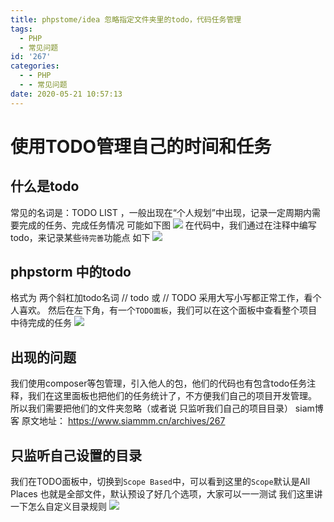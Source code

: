 ```yaml
---
title: phpstome/idea 忽略指定文件夹里的todo，代码任务管理
tags:
  - PHP
  - 常见问题
id: '267'
categories:
  - - PHP
  - - 常见问题
date: 2020-05-21 10:57:13
---
```


# 使用TODO管理自己的时间和任务

## 什么是todo

常见的名词是：TODO LIST ，一般出现在“个人规划”中出现，记录一定周期内需要完成的任务、完成任务情况 可能如下图 ![](https://www.siammm.cn/wp-content/uploads/2020/05/wp_editor_md_4766caac363d5574d2c00e24a6c6119f.jpg) 在代码中，我们通过在注释中编写todo，来记录某些`待完善`功能点 如下 ![](https://www.siammm.cn/wp-content/uploads/2020/05/wp_editor_md_a74f8911f31acf930ad028638283678a.jpg)

## phpstorm 中的todo

格式为 两个斜杠加todo名词 // todo 或 // TODO 采用大写小写都正常工作，看个人喜欢。 然后在左下角，有一个`TODO面板`，我们可以在这个面板中查看整个项目中待完成的任务 ![](https://www.siammm.cn/wp-content/uploads/2020/05/wp_editor_md_e3da39e6d5f0dd900055525e34f98ebc.jpg)

## 出现的问题

我们使用composer等包管理，引入他人的包，他们的代码也有包含todo任务注释，我们在这里面板也把他们的任务统计了，不方便我们自己的项目开发管理。 所以我们需要把他们的文件夹忽略（或者说 只监听我们自己的项目目录） siam博客 原文地址： https://www.siammm.cn/archives/267

## 只监听自己设置的目录

我们在TODO面板中，切换到`Scope Based`中，可以看到这里的`Scope`默认是All Places 也就是全部文件，默认预设了好几个选项，大家可以一一测试 我们这里讲一下怎么自定义目录规则 ![](https://www.siammm.cn/wp-content/uploads/2020/05/wp_editor_md_47a5a3757423f72879391ec78b4498a8.jpg)